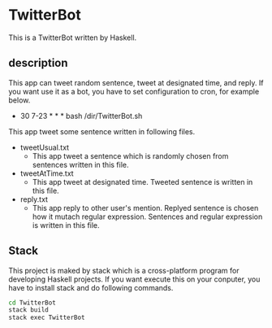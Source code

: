 # TwitterBot
This is a TwitterBot written by Haskell.

## description
This app can tweet random sentence, tweet at designated time, and reply.
If you want use it as a bot, you have to set configuration to cron, for example below.

* 30 7-23 \* \* \* bash /dir/TwitterBot.sh

This app tweet some sentence written in following files.

* tweetUsual.txt    
    * This app tweet a sentence which is randomly chosen from sentences written in this file. 
* tweetAtTime.txt
    * This app tweet at designated time.
      Tweeted sentence is written in this file.
* reply.txt
    * This app reply to other user's mention.
      Replyed sentence is chosen how it mutach regular expression. 
      Sentences and regular expression is written in this file.

## Stack
This project is maked by stack which is a cross-platform program for developing Haskell projects.
If you want execute this on your conputer, you have to install stack and do following commands.

```bash
cd TwitterBot
stack build
stack exec TwitterBot
```
